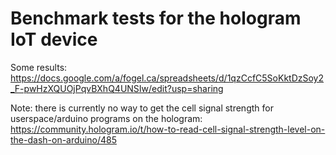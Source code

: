 # Benchmark tests for the hologram IoT device

Some results: https://docs.google.com/a/fogel.ca/spreadsheets/d/1qzCcfC5SoKktDzSoy2_F-pwHzXQUOjPqvBXhQ4UNSIw/edit?usp=sharing

Note: there is currently no way to get the cell signal strength for userspace/arduino programs on the hologram: https://community.hologram.io/t/how-to-read-cell-signal-strength-level-on-the-dash-on-arduino/485
